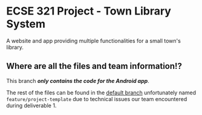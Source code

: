 # ECSE 321 Project - Town Library System

A website and app providing multiple functionalities for a small town's library.

## Where are all the files and team information!?

This branch ***only contains the code for the Android app***.

The rest of the files can be found in the [default branch](https://github.com/McGill-ECSE321-Fall2021/project-group-11) unfortunately named `feature/project-template` due to technical issues our team encountered during deliverable 1.

